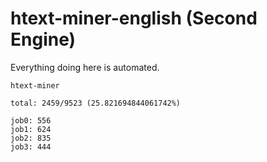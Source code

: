 # htext-miner-english (Second Engine)

Everything doing here is automated.

```
htext-miner

total: 2459/9523 (25.821694844061742%)

job0: 556
job1: 624
job2: 835
job3: 444
```
